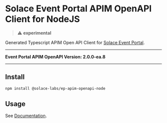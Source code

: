 # Solace Event Portal APIM OpenAPI Client for NodeJS

>:warning: **experimental**

Generated Typescript APIM Open API Client for [Solace Event Portal](https://solace.com/products/portal).

---

**Event Portal APIM OpenAPI Version: 2.0.0-ea.8**

---

## Install

```bash
npm install @solace-labs/ep-apim-openapi-node
```

## Usage

See [Documentation](https://solacelabs.github.io/solace-tools-typescript/).
